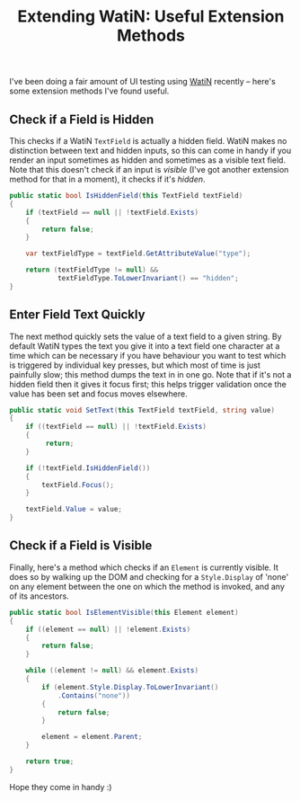 ﻿---
layout: post
title: Extending WatiN&#58; Useful Extension Methods
excerpt: I've been doing a fair amount of UI testing using WatiN recently – here's some extension methods I've found useful.
tags: [Automated Testing]
---

I've been doing a fair amount of UI testing using [WatiN](https://watin.org) recently – here's some 
extension methods I've found useful.

## Check if a Field is Hidden

This checks if a WatiN `TextField` is actually a hidden field. WatiN makes no distinction between 
text and hidden inputs, so this can come in handy if you render an input sometimes as hidden and 
sometimes as a visible text field. Note that this doesn't check if an input is _visible_ (I've got 
another extension method for that in a moment), it checks if it's _hidden_.

```csharp
public static bool IsHiddenField(this TextField textField)
{
    if (textField == null || !textField.Exists)
    {
        return false;
    }

    var textFieldType = textField.GetAttributeValue("type");

    return (textFieldType != null) && 
            textFieldType.ToLowerInvariant() == "hidden";
}
```

## Enter Field Text Quickly

The next method quickly sets the value of a text field to a given string. By default WatiN types the
text you give it into a text field one character at a time which can be necessary if you have behaviour 
you want to test which is triggered by individual key presses, but which most of time is just painfully 
slow; this method dumps the text in in one go. Note that if it's not a hidden field then it gives it 
focus first; this helps trigger validation once the value has been set and focus moves elsewhere.

```csharp
public static void SetText(this TextField textField, string value)
{
    if ((textField == null) || !textField.Exists)
    {
         return;
    }

    if (!textField.IsHiddenField())
    {
        textField.Focus();
    }

    textField.Value = value;
}
```

## Check if a Field is Visible

Finally, here's a method which checks if an `Element` is currently visible. It does so by walking up 
the DOM and checking for a `Style.Display` of 'none' on any element between the one on which the 
method is invoked, and any of its ancestors.

```csharp
public static bool IsElementVisible(this Element element)
{
    if ((element == null) || !element.Exists)
    {
        return false;
    }

    while ((element != null) && element.Exists)
    {
        if (element.Style.Display.ToLowerInvariant()
            .Contains("none"))
        {
            return false;
        }

        element = element.Parent;
    }

    return true;
}
```

Hope they come in handy :)